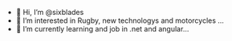 - 👋 Hi, I’m @sixblades
- 👀 I’m interested in Rugby, new technologys and motorcycles ...
- 🌱 I’m currently learning and job in .net and angular...



